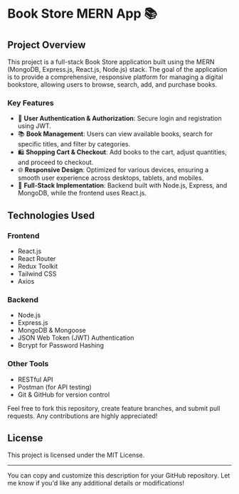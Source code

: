 
# Book Store MERN App 📚

## Project Overview

This project is a full-stack Book Store application built using the MERN (MongoDB, Express.js, React.js, Node.js) stack. The goal of the application is to provide a comprehensive, responsive platform for managing a digital bookstore, allowing users to browse, search, add, and purchase books.

### Key Features

- 🛒 **User Authentication & Authorization**: Secure login and registration using JWT.
- 📚 **Book Management**: Users can view available books, search for specific titles, and filter by categories.
- 🛍️ **Shopping Cart & Checkout**: Add books to the cart, adjust quantities, and proceed to checkout.
- 🌐 **Responsive Design**: Optimized for various devices, ensuring a smooth user experience across desktops, tablets, and mobiles.
- 🔄 **Full-Stack Implementation**: Backend built with Node.js, Express, and MongoDB, while the frontend uses React.js.
  
## Technologies Used

### Frontend
- React.js
- React Router
- Redux Toolkit
- Tailwind CSS
- Axios

### Backend
- Node.js
- Express.js
- MongoDB & Mongoose
- JSON Web Token (JWT) Authentication
- Bcrypt for Password Hashing

### Other Tools
- RESTful API
- Postman (for API testing)
- Git & GitHub for version control



Feel free to fork this repository, create feature branches, and submit pull requests. Any contributions are highly appreciated!

## License

This project is licensed under the MIT License.

--- 

You can copy and customize this description for your GitHub repository. Let me know if you'd like any additional details or modifications!
